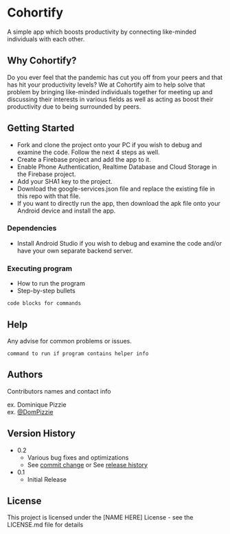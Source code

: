 # Cohortify

A simple app which boosts productivity by connecting like-minded individuals with each other. 

## Why Cohortify?

Do you ever feel that the pandemic has cut you off from your peers and that has hit your productivity levels? We at Cohortify aim to help solve that problem by bringing like-minded individuals together for meeting up and discussing their interests in various fields as well as acting as boost their productivity due to being surrounded by peers.

## Getting Started

* Fork and clone the project onto your PC if you wish to debug and examine the code. Follow the next 4 steps as well.
* Create a Firebase project and add the app to it. 
* Enable Phone Authentication, Realtime Database and Cloud Storage in the Firebase project. 
* Add your SHA1 key to the project. 
* Download the google-services.json file and replace the existing file in this repo with that file.
* If you want to directly run the app, then download the apk file onto your Android device and install the app.

### Dependencies

* Install Android Studio if you wish to debug and examine the code and/or have your own separate backend server.

### Executing program

* How to run the program
* Step-by-step bullets
```
code blocks for commands
```

## Help

Any advise for common problems or issues.
```
command to run if program contains helper info
```

## Authors

Contributors names and contact info

ex. Dominique Pizzie  
ex. [@DomPizzie](https://twitter.com/dompizzie)

## Version History

* 0.2
    * Various bug fixes and optimizations
    * See [commit change]() or See [release history]()
* 0.1
    * Initial Release

## License

This project is licensed under the [NAME HERE] License - see the LICENSE.md file for details

